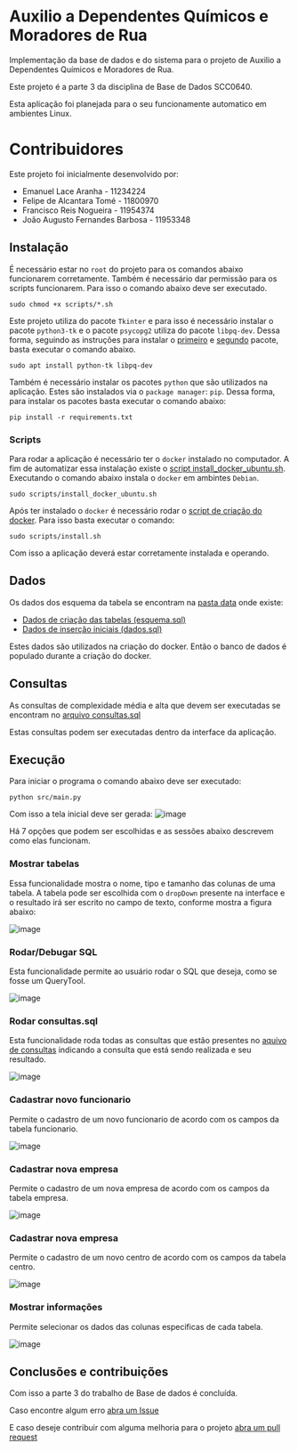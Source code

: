 # Auxilio a Dependentes Químicos e Moradores de Rua
Implementação da base de dados e do sistema para o projeto de Auxilio a Dependentes Químicos e Moradores de Rua.

Este projeto é a parte 3 da disciplina de Base de Dados SCC0640.

Esta aplicação foi planejada para o seu funcionamente automatico em ambientes Linux.

# Contribuidores
Este projeto foi inicialmente desenvolvido por:

- Emanuel Lace Aranha - 11234224
- Felipe de Alcantara Tomé - 11800970
- Francisco Reis Nogueira - 11954374
- João Augusto Fernandes Barbosa - 11953348


## Instalação

É necessário estar no `root` do projeto para os comandos abaixo funcionarem corretamente. 
Também é necessário dar permissão para os scripts funcionarem. Para isso o comando abaixo deve ser executado.

```
sudo chmod +x scripts/*.sh
```


Este projeto utiliza do pacote `Tkinter` e para isso é necessário instalar o pacote `python3-tk` e o pacote `psycopg2` utiliza do pacote `libpq-dev`. Dessa forma, seguindo as instruções para instalar o [primeiro](https://www.pythonguis.com/installation/install-tkinter-linux/#:~:text=Install%20Tkinter%20via%20apt&text=In%20Ubuntu%20you%20can%20install,for%20is%20named%20python3-tk%20.&text=After%20install%20is%20finished,%20you,and%20import%20tkinter%20without%20errors.) e [segundo](https://stackoverflow.com/questions/11618898/pg-config-executable-not-found) pacote, basta executar o comando abaixo.

```
sudo apt install python-tk libpq-dev
```

Também é necessário instalar os pacotes `python` que são utilizados na aplicação. Estes são instalados via o `package manager`: `pip`. Dessa forma, para instalar os pacotes basta executar o comando abaixo:

```
pip install -r requirements.txt
```

### Scripts

Para rodar a aplicação é necessário ter o `docker` instalado no computador. A fim de automatizar essa instalação existe o [script install_docker_ubuntu.sh](https://github.com/Franreno/AuxilioDepQuim/blob/main/scripts/install_docker_ubuntu.sh). Executando o comando abaixo instala o `docker` em ambintes `Debian`.
```
sudo scripts/install_docker_ubuntu.sh
```


Após ter instalado o `docker` é necessário rodar o [script de criação do docker](https://github.com/Franreno/AuxilioDepQuim/blob/main/scripts/install.sh). Para isso basta executar o comando: 
```
sudo scripts/install.sh
```

Com isso a aplicação deverá estar corretamente instalada e operando.

## Dados

Os dados dos esquema da tabela se encontram na [pasta data](https://github.com/Franreno/AuxilioDepQuim/tree/main/data) onde existe:
- [Dados de criação das tabelas (esquema.sql)](https://github.com/Franreno/AuxilioDepQuim/blob/main/data/esquema.sql)
- [Dados de inserção iniciais (dados.sql)](https://github.com/Franreno/AuxilioDepQuim/blob/main/data/dados.sql)

Estes dados são utilizados na criação do docker. Então o banco de dados é populado durante a criação do docker.

## Consultas

As consultas de complexidade média e alta que devem ser executadas se encontram no [arquivo consultas.sql](https://github.com/Franreno/AuxilioDepQuim/blob/main/data/consultas.sql)

Estas consultas podem ser executadas dentro da interface da aplicação.

## Execução

Para iniciar o programa o comando abaixo deve ser executado:
```
python src/main.py
```

Com isso a tela inicial deve ser gerada:
![image](https://user-images.githubusercontent.com/67326251/206812965-52145625-1611-49c2-a353-98ef0679c2c6.png)

Há 7 opções que podem ser escolhidas e as sessões abaixo descrevem como elas funcionam.

### Mostrar tabelas

Essa funcionalidade mostra o nome, tipo e tamanho das colunas de uma tabela. A tabela pode ser escolhida com o `dropDown` presente na interface e o resultado irá ser escrito no campo de texto, conforme mostra a figura abaixo:

![image](https://user-images.githubusercontent.com/67326251/206813158-cc5b7e6b-1599-4cdb-9eba-ae26cd8b85d0.png)

### Rodar/Debugar SQL

Esta funcionalidade permite ao usuário rodar o SQL que deseja, como se fosse um QueryTool. 

![image](https://user-images.githubusercontent.com/67326251/206813201-0392dbba-f107-4cc3-b938-d14319e2b8dd.png)

### Rodar consultas.sql

Esta funcionalidade roda todas as consultas que estão presentes no [aquivo de consultas](https://github.com/Franreno/AuxilioDepQuim/blob/main/data/consultas.sql) indicando a consulta que está sendo realizada e seu resultado.

![image](https://user-images.githubusercontent.com/67326251/206813313-df89dcd3-059b-4a24-ab90-c151ecbc5f6c.png)


### Cadastrar novo funcionario

Permite o cadastro de um novo funcionario de acordo com os campos da tabela funcionario.

![image](https://user-images.githubusercontent.com/67326251/206813322-3502df1a-49a6-4588-b023-2c22794a0b1a.png)

### Cadastrar nova empresa

Permite o cadastro de um nova empresa de acordo com os campos da tabela empresa.

![image](https://user-images.githubusercontent.com/67326251/206813328-6bcaacaa-cc34-41ea-942b-856a34596140.png)


### Cadastrar nova empresa

Permite o cadastro de um novo centro de acordo com os campos da tabela centro.

![image](https://user-images.githubusercontent.com/67326251/206813403-83a81481-c6eb-4c24-95f3-325da75c7e08.png)

### Mostrar informações

Permite selecionar os dados das colunas especificas de cada tabela.

![image](https://user-images.githubusercontent.com/67326251/206813500-6e0faa33-4662-4de8-aaf5-91e2cb921063.png)


## Conclusões e contribuições

Com isso a parte 3 do trabalho de Base de dados é concluída.

Caso encontre algum erro [abra um Issue](https://github.com/Franreno/AuxilioDepQuim/issues/new)

E caso deseje contribuir com alguma melhoria para o projeto [abra um pull request](https://github.com/Franreno/AuxilioDepQuim/pulls)
